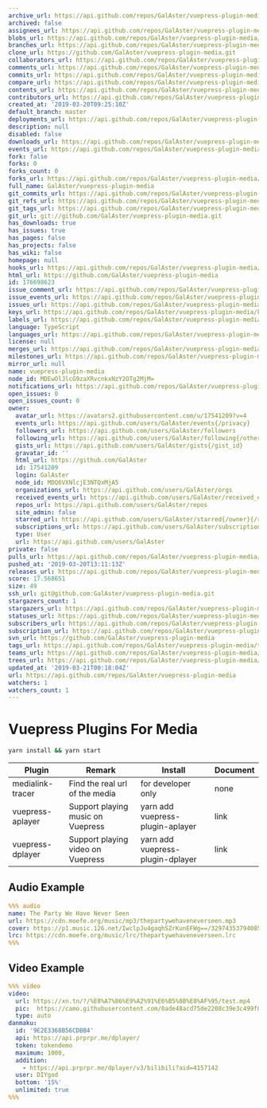```yaml
---
archive_url: https://api.github.com/repos/GalAster/vuepress-plugin-media/{archive_format}{/ref}
archived: false
assignees_url: https://api.github.com/repos/GalAster/vuepress-plugin-media/assignees{/user}
blobs_url: https://api.github.com/repos/GalAster/vuepress-plugin-media/git/blobs{/sha}
branches_url: https://api.github.com/repos/GalAster/vuepress-plugin-media/branches{/branch}
clone_url: https://github.com/GalAster/vuepress-plugin-media.git
collaborators_url: https://api.github.com/repos/GalAster/vuepress-plugin-media/collaborators{/collaborator}
comments_url: https://api.github.com/repos/GalAster/vuepress-plugin-media/comments{/number}
commits_url: https://api.github.com/repos/GalAster/vuepress-plugin-media/commits{/sha}
compare_url: https://api.github.com/repos/GalAster/vuepress-plugin-media/compare/{base}...{head}
contents_url: https://api.github.com/repos/GalAster/vuepress-plugin-media/contents/{+path}
contributors_url: https://api.github.com/repos/GalAster/vuepress-plugin-media/contributors
created_at: '2019-03-20T09:25:10Z'
default_branch: master
deployments_url: https://api.github.com/repos/GalAster/vuepress-plugin-media/deployments
description: null
disabled: false
downloads_url: https://api.github.com/repos/GalAster/vuepress-plugin-media/downloads
events_url: https://api.github.com/repos/GalAster/vuepress-plugin-media/events
fork: false
forks: 0
forks_count: 0
forks_url: https://api.github.com/repos/GalAster/vuepress-plugin-media/forks
full_name: GalAster/vuepress-plugin-media
git_commits_url: https://api.github.com/repos/GalAster/vuepress-plugin-media/git/commits{/sha}
git_refs_url: https://api.github.com/repos/GalAster/vuepress-plugin-media/git/refs{/sha}
git_tags_url: https://api.github.com/repos/GalAster/vuepress-plugin-media/git/tags{/sha}
git_url: git://github.com/GalAster/vuepress-plugin-media.git
has_downloads: true
has_issues: true
has_pages: false
has_projects: false
has_wiki: false
homepage: null
hooks_url: https://api.github.com/repos/GalAster/vuepress-plugin-media/hooks
html_url: https://github.com/GalAster/vuepress-plugin-media
id: 176698623
issue_comment_url: https://api.github.com/repos/GalAster/vuepress-plugin-media/issues/comments{/number}
issue_events_url: https://api.github.com/repos/GalAster/vuepress-plugin-media/issues/events{/number}
issues_url: https://api.github.com/repos/GalAster/vuepress-plugin-media/issues{/number}
keys_url: https://api.github.com/repos/GalAster/vuepress-plugin-media/keys{/key_id}
labels_url: https://api.github.com/repos/GalAster/vuepress-plugin-media/labels{/name}
language: TypeScript
languages_url: https://api.github.com/repos/GalAster/vuepress-plugin-media/languages
license: null
merges_url: https://api.github.com/repos/GalAster/vuepress-plugin-media/merges
milestones_url: https://api.github.com/repos/GalAster/vuepress-plugin-media/milestones{/number}
mirror_url: null
name: vuepress-plugin-media
node_id: MDEwOlJlcG9zaXRvcnkxNzY2OTg2MjM=
notifications_url: https://api.github.com/repos/GalAster/vuepress-plugin-media/notifications{?since,all,participating}
open_issues: 0
open_issues_count: 0
owner:
  avatar_url: https://avatars2.githubusercontent.com/u/17541209?v=4
  events_url: https://api.github.com/users/GalAster/events{/privacy}
  followers_url: https://api.github.com/users/GalAster/followers
  following_url: https://api.github.com/users/GalAster/following{/other_user}
  gists_url: https://api.github.com/users/GalAster/gists{/gist_id}
  gravatar_id: ''
  html_url: https://github.com/GalAster
  id: 17541209
  login: GalAster
  node_id: MDQ6VXNlcjE3NTQxMjA5
  organizations_url: https://api.github.com/users/GalAster/orgs
  received_events_url: https://api.github.com/users/GalAster/received_events
  repos_url: https://api.github.com/users/GalAster/repos
  site_admin: false
  starred_url: https://api.github.com/users/GalAster/starred{/owner}{/repo}
  subscriptions_url: https://api.github.com/users/GalAster/subscriptions
  type: User
  url: https://api.github.com/users/GalAster
private: false
pulls_url: https://api.github.com/repos/GalAster/vuepress-plugin-media/pulls{/number}
pushed_at: '2019-03-20T13:11:13Z'
releases_url: https://api.github.com/repos/GalAster/vuepress-plugin-media/releases{/id}
score: 17.568651
size: 49
ssh_url: git@github.com:GalAster/vuepress-plugin-media.git
stargazers_count: 1
stargazers_url: https://api.github.com/repos/GalAster/vuepress-plugin-media/stargazers
statuses_url: https://api.github.com/repos/GalAster/vuepress-plugin-media/statuses/{sha}
subscribers_url: https://api.github.com/repos/GalAster/vuepress-plugin-media/subscribers
subscription_url: https://api.github.com/repos/GalAster/vuepress-plugin-media/subscription
svn_url: https://github.com/GalAster/vuepress-plugin-media
tags_url: https://api.github.com/repos/GalAster/vuepress-plugin-media/tags
teams_url: https://api.github.com/repos/GalAster/vuepress-plugin-media/teams
trees_url: https://api.github.com/repos/GalAster/vuepress-plugin-media/git/trees{/sha}
updated_at: '2019-03-21T00:18:04Z'
url: https://api.github.com/repos/GalAster/vuepress-plugin-media
watchers: 1
watchers_count: 1
---
```


# Vuepress Plugins For Media

```sh
yarn install && yarn start
```

| Plugin           | Remark                            | Install                          | Document |
| ---------------- | --------------------------------- | -------------------------------- | -------- |
| medialink-tracer | Find the real url of the media    | for developer only               | none     |
| vuepress-aplayer | Support playing music on Vuepress | yarn add vuepress-plugin-aplayer | link     |
| vuepress-dplayer | Support playing video on Vuepress | yarn add vuepress-plugin-dplayer | link     |

## Audio Example
```yaml
%%% audio
name: The Party We Have Never Seen
url: https://cdn.moefe.org/music/mp3/thepartywehaveneverseen.mp3
cover: https://p1.music.126.net/IwclpJu4gaqhSZrKunEFWg==/3297435379408525.jpg?param=300y300
lrc: https://cdn.moefe.org/music/lrc/thepartywehaveneverseen.lrc
%%%
```

## Video Example
```yaml
%%% video
video:
  url: https://xn.tn/?/%E8%A7%86%E9%A2%91%E6%B5%8B%E8%AF%95/test.mp4
  pic:  https://camo.githubusercontent.com/0ade48acd75de2208c39e3c499f84c2fbfce47ba/687474703a2f2f692e696d6775722e636f6d2f323037636833362e6a7067
  type: auto
danmaku: 
  id: '9E2E3368B56CDBB4'
  api: https://api.prprpr.me/dplayer/
  token: tokendemo
  maximum: 1000,
  addition:
    - https://api.prprpr.me/dplayer/v3/bilibili?aid=4157142
  user: DIYgod
  bottom: '15%'
  unlimited: true
%%%
```
